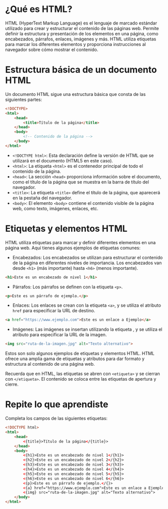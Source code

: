 # ¿Qué es HTML?

HTML (HyperText Markup Language) es el lenguaje de marcado estándar utilizado para crear y estructurar el contenido de las páginas web. Permite definir la estructura y presentación de los elementos en una página, como encabezados, párrafos, enlaces, imágenes y más. HTML utiliza etiquetas para marcar los diferentes elementos y proporciona instrucciones al navegador sobre cómo mostrar el contenido.

# Estructura básica de un documento HTML

Un documento HTML sigue una estructura básica que consta de las siguientes partes:
```html
<!DOCTYPE>
<html>
    <head>
        <title>Título de la página</title>
    </head>
    <body>
        <!-- Contenido de la página -->
    </body>
</html>
```
- `<!DOCTYPE html>`: Esta declaración define la versión de HTML que se utilizará en el documento (HTML5 en este caso).
- `<html>`: La etiqueta `<html>` es el contenedor principal de todo el contenido de la página.
- `<head>`: La sección `<head>` proporciona información sobre el documento, como el título de la página que se muestra en la barra de título del navegador.
- `<title>`: La etiqueta `<title>` define el título de la página, que aparecerá en la pestaña del navegador.
- `<body>`: El elemento `<body>` contiene el contenido visible de la página web, como texto, imágenes, enlaces, etc.

# Etiquetas y elementos HTML

HTML utiliza etiquetas para marcar y definir diferentes elementos en una página web. Aquí tienes algunos ejemplos de etiquetas comunes:
- Encabezados: Los encabezados se utilizan para estructurar el contenido de la página en diferentes niveles de importancia. Los encabezados van desde `<h1>` (más importante) hasta `<h6>` (menos importante).
```html
<h1>Este es un encabezado de nivel 1</h1>
```
- Párrafos: Los párrafos se definen con la etiqueta `<p>`.
```html
<p>Este es un párrafo de ejemplo.</p>
```
- Enlaces: Los enlaces se crean con la etiqueta `<a>`, y se utiliza el atributo `href` para especificar la URL de destino.
```html
<a href="https://www.ejemplo.com">Este es un enlace a Ejemplo</a>
```
- Imágenes: Las imágenes se insertan utilizando la etiqueta <img>, y se utiliza el atributo <src> para especificar la URL de la imagen.
```html
<img src="ruta-de-la-imagen.jpg" alt="Texto alternativo">
```

Estos son solo algunos ejemplos de etiquetas y elementos HTML. HTML ofrece una amplia gama de etiquetas y atributos para dar formato y estructura al contenido de una página web.

Recuerda que en HTML, las etiquetas se abren con `<etiqueta>` y se cierran con `</etiqueta>`. El contenido se coloca entre las etiquetas de apertura y cierre.

# Repite lo que aprendiste

Completa los campos de las siguientes etiquetas:
```html
<!DOCTYPE html>
<html>
    <head>
        <{title}>Título de la página</{title}>
    </head>
    <body>
        <{h1}>Este es un encabezado de nivel 1</{h1}>
        <{h2}>Este es un encabezado de nivel 2</{h2}>
        <{h3}>Este es un encabezado de nivel 3</{h3}>
        <{h4}>Este es un encabezado de nivel 4</{h4}>
        <{h5}>Este es un encabezado de nivel 5</{h5}>
        <{h6}>Este es un encabezado de nivel 6</{h6}>
        <{p}>Este es un párrafo de ejemplo.</{}>
        <{a} href="https://www.ejemplo.com">Este es un enlace a Ejemplo</{a}>
        <{img} src="ruta-de-la-imagen.jpg" alt="Texto alternativo">
    </body>
</html>
```
